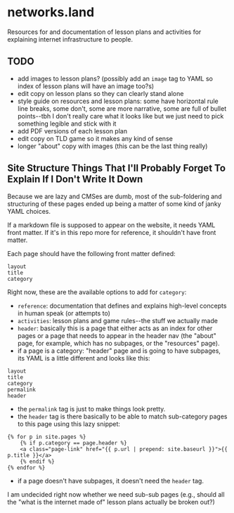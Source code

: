 # networks.land
Resources for and documentation of lesson plans and activities for explaining internet infrastructure to people. 

## TODO

+ add images to lesson plans? (possibly add an `image` tag to YAML so index of lesson plans will have an image too?s)
+ edit copy on lesson plans so they can clearly stand alone
+ style guide on resources and lesson plans: some have horizontal rule line breaks, some don't, some are more narrative, some are full of bullet points--tbh I don't really care what it looks like but we just need to pick something legible and stick with it
+ add PDF versions of each lesson plan
+ edit copy on TLD game so it makes any kind of sense
+ longer "about" copy with images (this can be the last thing really)

## Site Structure Things That I'll Probably Forget To Explain If I Don't Write It Down

Because we are lazy and CMSes are dumb, most of the sub-foldering and structuring of these pages ended up being a matter of some kind of janky YAML choices. 

If a markdown file is supposed to appear on the website, it needs YAML front matter. If it's in this repo more for reference, it shouldn't have front matter. 

Each page should have the following front matter defined: 

```
layout
title
category 
```

Right now, these are the available options to add for `category`:

+ `reference`: documentation that defines and explains high-level concepts in human speak (or attempts to)
+ `activities`: lesson plans and game rules--the stuff we actually made
+ `header`: basically this is a page that either acts as an index for other pages or a page that needs to appear in the header nav (the "about" page, for example, which has no subpages, or the "resources" page). 
+ if a page is a category: "header" page and is going to have subpages, its YAML is a little different and looks like this: 

```
layout
title
category
permalink
header
```

+ the `permalink` tag is just to make things look pretty. 
+ the `header` tag is there basically to be able to match sub-category pages to this page using this lazy snippet: 


```
{% for p in site.pages %}
	{% if p.category == page.header %}
	<a class="page-link" href="{{ p.url | prepend: site.baseurl }}">{{ p.title }}</a>
	{% endif %}
{% endfor %}
```

+ if a page doesn't have subpages, it doesn't need the `header` tag. 

I am undecided right now whether we need sub-sub pages (e.g., should all the "what is the internet made of" lesson plans actually be broken out?)

